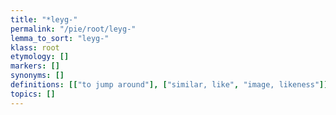 ```yaml
---
title: "*leyg-"
permalink: "/pie/root/leyg-"
lemma_to_sort: "leyg-"
klass: root
etymology: []
markers: []
synonyms: []
definitions: [["to jump around"], ["similar, like", "image, likeness"]]
topics: []
---
```

